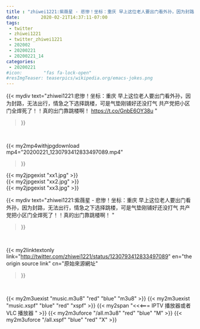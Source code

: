 ```yaml
---
title : "zhiwei1221:紫薇星 - 悲惨！坐标：重庆 早上这位老人要出门看外孙，因为封路，无法出行，情急之下选择跳楼，可是气垫刚铺好还没打气 共产党把小区门全焊死了！！真的出门靠跳楼啊！ "
date:        2020-02-21T14:37:11-07:00
tags:
 - twitter
 - zhiwei1221
 - twitter_zhiwei1221
 - 202002
 - 20200221
 - 20200221_14
categories:
 - 20200221
#icon:        "fas fa-lock-open"
#resImgTeaser: teaserpics/wikipedia.org/emacs-jokes.png
---
```


{{< mydiv text="zhiwei1221:悲惨！坐标：重庆 早上这位老人要出门看外孙，因为封路，无法出行，情急之下选择跳楼，可是气垫刚铺好还没打气 共产党把小区门全焊死了！！真的出门靠跳楼啊！ https://t.co/GnbE6OY38u "
>}}
<br>


{{< my2mp4withjpgdownload mp4="20200221_1230793412833497089.mp4"
>}}

{{< my2jpgexist "xx1.jpg" >}}<br>
{{< my2jpgexist "xx2.jpg" >}}<br>
{{< my2jpgexist "xx3.jpg" >}}<br>



{{< mydiv text="zhiwei1221:紫薇星 - 悲惨！坐标：重庆 早上这位老人要出门看外孙，因为封路，无法出行，情急之下选择跳楼，可是气垫刚铺好还没打气 共产党把小区门全焊死了！！真的出门靠跳楼啊！ "
>}}
<br>

{{< my2linktextonly link="http://twitter.com/zhiwei1221/status/1230793412833497089"
en="the origin source link" cn="原始來源網址"
>}}


<br>

{{< my2m3uexist "music.m3u8" "red"  "blue" "m3u8" >}} {{< my2m3uexist "music.xspf" "blue" "red"  "xspf" >}} {{< my2span "<<<=== IPTV 播放器或者 VLC 播放器 " >}} {{< my2m3uforce "/all.m3u8" "red"  "blue" "M" >}} {{< my2m3uforce "/all.xspf" "blue" "red"  "X" >}} 
